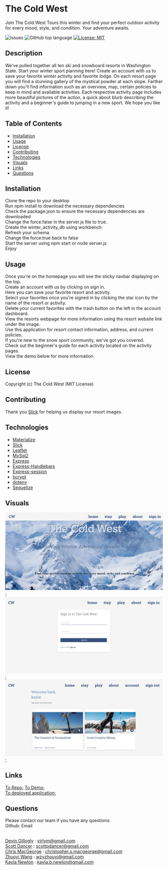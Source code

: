 # The Cold West

Join The Cold West Tours this winter and find your perfect outdoor activity for every mood, style, and condition. Your adventure awaits. 

![issues](https://img.shields.io/github/issues/kbnewlon/project2)
![GitHub top language](https://img.shields.io/github/languages/top/kbnewlon/project2)
[![License: MIT](https://img.shields.io/badge/License-MIT-yellow.svg)](https://opensource.org/licenses/MIT)
  
## Description 
We've pulled together all ten ski and snowboard resorts in Washington State. Start your winter sport planning here! Create an account with us to save your favorite winter activity and favorite lodge. On each resort page you will find a stunning gallery of the mystical powder at each slope. Farther down you'll find information such as an overview, map, certain policies to keep in mind and available activities. Each respective activity page includes more beautiful pictures of the action, a quick about blurb describing the activity and a beginner's guide to jumping in a new sport. We hope you like it!

## Table of Contents 
* [Installation](#Installation)
* [Usage](#Usage)
* [License](#License)
* [Contributing](#Contributing)
* [Technologies](#Technologies)
* [Visuals](#Visuals)
* [Links](#Links)
* [Questions](#Questions)

## Installation
Clone the repo to your desktop
<br>Run npm install to download the necessary dependencies
<br>Check the package.json to ensure the necessary dependencies are downloaded 
<br>Change the force:false in the server.js file to true. 
<br>Create the winter_activity_db using workbench
<br>Refresh your schema
<br>Change the force:true back to false
<br>Start the server using npm start or node server.js
<br>Enjoy

## Usage
Once you're on the homepage you will see the sticky navbar displaying on the top. 
<br>Create an account with us by clicking on sign in. 
<br>Here you can save your favorite resort and activity. 
<br>Select your favorites once you're signed in by clicking the star icon by the name of the resort or activity. 
<br>Delete your current favorites with the trash button on the left in the account dashboard. 
<br>View the resorts webpage for more information using the resort website link under the image. 
<br>Use this application for resort contact information, address, and current policies. 
<br>If you're new to the snow sport community, we've got you covered. 
<br>Check out the beginner's guide for each activity located on the activity pages. 
<br>View the demo below for more information. 

## License
Copyright (c) The Cold West (MIT License)

## Contributing 
Thank you [Slick](https://kenwheeler.github.io/slick/) for helping us display our resort images.  

## Technologies
* [Materialize](https://materializecss.com/)
* [Slick](https://kenwheeler.github.io/slick/) 
* [Leaflet](https://leafletjs.com/)
* [MySql2](https://www.npmjs.com/package/mysql2)
* [Express](https://expressjs.com/)
* [Express-Handlebars](https://www.npmjs.com/package/express-handlebars)
* [Express-session](https://www.npmjs.com/package/express-session)
* [bcrypt](https://www.npmjs.com/package/bcrypt)
* [dotenv](https://www.npmjs.com/package/dotenv)
* [Sequelize](https://sequelize.org/)


## Visuals
![screenshot of homepage](public/assets/images/screenshot_homepage.PNG);
![screenshot of sign-in page](public/assets/images/screenshot_signin.PNG);
![screenshot of favorites](public/assets/images/screenshot_favorites.PNG);

## Links
[To Repo:](https://github.com/kbnewlon/project2)
[To Demo:](https://drive.google.com/file/d/1dSETviEwiEii2JRWHCnEuqlWr9bY95jU/view)  
[To deployed application:](https://the-cold-west.herokuapp.com/)

## Questions 
Please contact our team if you have any questions:
<br>Github: Email 

<br>[Devin Gillogly](https://github.com/virlym) : virlym@gmail.com
<br>[Scott Dancer](https://github.com/ScottDancer) : scottpdancer@gmail.com
<br>[Chris MacGeorge](https://github.com/cmacgeorge1) : christopher.s.macgeorge@gmail.com
<br>[Zhuoyi Wang](https://github.com/zhouyiartemiswang) : wzyzhouyi@gmail.com
<br>[Kayla Newlon](https://github.com/kbnewlon) : kayla.b.newlon@gmail.com
